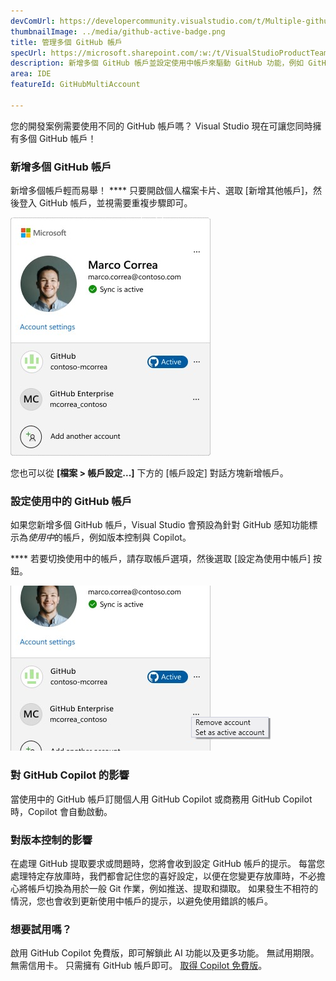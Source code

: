 ```yaml
---
devComUrl: https://developercommunity.visualstudio.com/t/Multiple-github-user-accounts/10195369
thumbnailImage: ../media/github-active-badge.png
title: 管理多個 GitHub 帳戶
specUrl: https://microsoft.sharepoint.com/:w:/t/VisualStudioProductTeam/EfdJkRBfnmlHkCUlVgfrV_0BbA7B7ISqppWmOPkihdR1cw?e=MIBCab
description: 新增多個 GitHub 帳戶並設定使用中帳戶來驅動 GitHub 功能，例如 GitHub Copilot 和版本控制。
area: IDE
featureId: GitHubMultiAccount

---
```



您的開發案例需要使用不同的 GitHub 帳戶嗎？ Visual Studio 現在可讓您同時擁有多個 GitHub 帳戶！

### 新增多個 GitHub 帳戶
新增多個帳戶輕而易舉！ **** 只要開啟個人檔案卡片、選取 [新增其他帳戶]，然後登入 GitHub 帳戶，並視需要重複步驟即可。

![具有多個 GitHub 帳戶的個人檔案卡片](../media/github-profilecard.png)

您也可以從 **[檔案 > 帳戶設定...]** 下方的 [帳戶設定] 對話方塊新增帳戶。

### 設定使用中的 GitHub 帳戶

如果您新增多個 GitHub 帳戶，Visual Studio 會預設為針對 GitHub 感知功能標示為*使用中*的帳戶，例如版本控制與 Copilot。 

**** 若要切換使用中的帳戶，請存取帳戶選項，然後選取 [設定為使用中帳戶] 按鈕。

![設定 GitHub 使用中帳戶](../media/github-setasactive.png)


### 對 GitHub Copilot 的影響

當使用中的 GitHub 帳戶訂閱個人用 GitHub Copilot 或商務用 GitHub Copilot 時，Copilot 會自動啟動。

### 對版本控制的影響

在處理 GitHub 提取要求或問題時，您將會收到設定 GitHub 帳戶的提示。 每當您處理特定存放庫時，我們都會記住您的喜好設定，以便在您變更存放庫時，不必擔心將帳戶切換為用於一般 Git 作業，例如推送、提取和擷取。 如果發生不相符的情況，您也會收到更新使用中帳戶的提示，以避免使用錯誤的帳戶。

### 想要試用嗎？
啟用 GitHub Copilot 免費版，即可解鎖此 AI 功能以及更多功能。
 無試用期限。 無需信用卡。 只需擁有 GitHub 帳戶即可。 [取得 Copilot 免費版](vscmd://View.GitHub.Copilot.Chat)。
